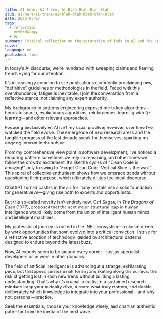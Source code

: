 ```yaml
---
title: AI here, AI there, AI Blah Blah Blah Blah
slug: ai-here-ai-there-ai-blah-blah-blah-blah-blah
date: 2025-05-07
tags:
  - reflection
  - methodology
  - AI
summary: Critical reflection on the saturation of fads in AI and the importance of solid foundations. summary by GPT
cover:
language: en
published: true
---
```

In today’s AI discourse, we’re inundated with sweeping claims and fleeting trends vying for our attention.

It’s increasingly common to see publications confidently proclaiming new, “definitive” guidelines or methodologies in the field. Faced with this overabundance, fatigue is inevitable; I join the conversation from a reflective stance, not claiming any expert authority.

My background in systems engineering exposed me to key algorithms—heuristic search, evolutionary algorithms, reinforcement learning with Q-learning—and other relevant approaches.

Focusing exclusively on AI isn’t my usual practice; however, over time I’ve watched the field evolve. The emergence of new research areas and the tangible progress of the last decade speak for themselves, sparking my ongoing interest in the subject.

From my comprehensive view point in software development, I’ve noticed a recurring pattern: sometimes we rely on reasoning, and other times we follow the crowd’s excitement. It’s like the cycles of “Clean Code is amazing!” only to swing to “Forget Clean Code; Vertical Slice is the way!” This spiral of collective enthusiasm shows how we embrace trends without questioning their purpose, which ultimately dilutes technical discourse.

ChatGPT turned castles in the air for many mortals into a solid foundation for generative AI—giving rise both to experts and opportunists.

But this so-called novelty isn’t entirely new. Carl Sagan, in _The Dragons of Eden_ (1977), proposed that the next major structural leap in human intelligence would likely come from the union of intelligent human minds and intelligent machines.

My professional journey is rooted in the .NET ecosystem—a choice driven by work opportunities that soon evolved into a critical conviction. I strive for a reflective adoption of technology, guided by architectural patterns designed to endure beyond the latest buzz.

Now, AI experts seem to be around every corner—just as specialist developers once were in other domains.

The field of artificial intelligence is advancing at a strange, exhilarating pace, but that speed carries a risk for anyone skating along the surface: the risk of getting lost in each new trend without building a lasting understanding. That’s why it’s crucial to cultivate a sustained research mindset: keep your curiosity alive, discern what truly matters, and decide deliberately which knowledge to integrate into your professional—and why not, personal—practice.

Seek the essentials, choose your knowledge wisely, and chart an authentic path—far from the inertia of the next wave.